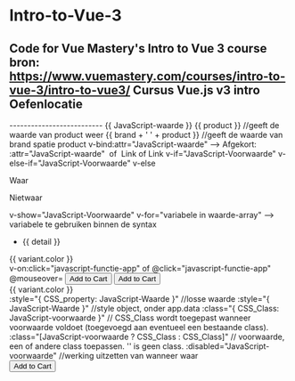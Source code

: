 # Intro-to-Vue-3
Code for Vue Mastery's Intro to Vue 3 course
bron: https://www.vuemastery.com/courses/intro-to-vue-3/intro-to-vue3/
Cursus Vue.js v3 intro
Oefenlocatie
--------------------------
<!-- Import Vue.js -->
<script src="https://unpkg.com/vue@3"></script>
<!-- Locatie App -->
<div id="app">
    <!-- Verder opmaak, posities -->
</div>
<!-- Import App -->
<script>
    const app = Vue.createApp({
        // Variabelen, Variabele array's
        data() {
            return {
                cart:0,
                product: 'Socks',
                details: ['50% cotton', '30% wool', '20% polyester'],
                variants: [
                    { id: 2234, color: 'green', image: './assets/images/socks_green.jpg' },
                    { id: 2235, color: 'blue', image: './assets/images/socks_blue.jpg' },
                    ],
                styles: {
                    color: 'red',
                    fontSize: '14px'
                }
            }
        },
        // Functies
        methods: {
            addToCart() {
                this.cart += 1
            },
        }
    })
</script>
<!-- Mount App -->
<script>
    // positie waar app werkt.
    const mountedApp = app.mount('#app')
</script>
--------------------------
<!-- Verder opmaak, posities -->
    <!-- Waarde ophalen en weergeven -->
    {{ JavaScript-waarde }}
    <!--    
        bijv.: variabele -> waarde wordt weergegeven op positie
        Maar je kan ook bewerkingen doen waar dan de uitkomst van wordt weergegeven 
    -->
    <!-- voorbeeld -->
        {{ product }} //geeft de waarde van product weer
        {{ brand + ' ' + product }} //geeft de waarde van brand spatie product
    <!-- Attribute Binding -->
    v-bind:attr="JavaScript-waarde"  --> Afgekort: :attr="JavaScript-waarde"
    <!-- voorbeeld: -->
        <!-- src attribute, verbinden met  variabele "image" data -->
        <img v-bind:src="image"></img> of <img :src="image"></img> 
        <!-- href attribute, verbinden met  variabele "url" data -->
        <a v-bind:href="url">Link</a> of <a :href="url">Link</a> 
    <!-- Conditional Rendering -->
    <!-- Wel/Niet Renderen -->
        v-if="JavaScript-Voorwaarde"
        v-else-if="JavaScript-Voorwaarde"
        v-else
        <!-- voorbeeld: [Alleen wat waar is wordt uitgevoerd]-->
            <!-- object weergeven(toepssen), afhankelijk voorwaarde met  variabele "voorwaarde" data -->
            <p v-if="variabele > 10">Waar</p>
            <p v-else>Nietwaar</p>
    <!-- Weergeven/Verbergen -->
    v-show="JavaScript-Voorwaarde"
    <!-- voorbeeld: [Waat waar is wordt uitgevoerd, niet waar krijgt de style "style=display: none;"] mee zodat het niet weergegeven wordt, maar wel in de uitvoer staat-->
    <!-- Lijst maken (loop) --> 
    v-for="variabele in waarde-array" --> variabele te gebruiken binnen de syntax
    <!-- voorbeeld: -->
        <!-- syntax wordt ..x toegepast voor elke loop in v-for -->
        <ul>
            <li v-for="detail in details">{{ detail }}</li>
        </ul>
        <!-- gelijk principe, maar bind gelijk de v-bind:key aan de variant.id ; voor later makelijk hergebuik-->
        <div v-for="variant in variants" :key="variant.id">{{ variant.color }}</div>
    <!-- Event Handling -->
    v-on:click="javascript-functie-app"  of @click="javascript-functie-app" 
    @mouseover=
    <!-- -> javascript-functie-app toevoegen "methods" aan de app data welke uitgevoerd moet worden. -->
    <!-- voorbeeld: -->
        <button class="button" v-on:click="addToCart">Add to Cart</button>
        <button class="button" @click="addToCart">Add to Cart</button>
        <div v-for="variant in variants" :key="variant.id" @mouseover="updateImage(variant.image)">{{ variant.color }}</div>
    <!-- Class & Style Binding -->
    :style="{ CSS_property: JavaScript-Waarde }" //losse waarde
    :style="{ JavaScript-Waarde }"  //style object, onder app.data
    :class="{ CSS_Class: JavaScript-voorwaarde }" // CSS_Class wordt 
    toegepast wanneer voorwaarde voldoet (toegevoegd aan eventueel een bestaande class).
    :class="[JavaScript-voorwaarde ? CSS_Class : CSS_Class]" // voorwaarde, een of andere class toepassen. '' is geen class.
    :disabled="JavaScript-voorwaarde" //werking uitzetten van wanneer waar
    <!-- voorbeeld: 
        Let op: Bij gebruik CSS naam gebruik of: (Camel vs Kebab)
            backgroundColor
            'background-color'    
    -->
        <div 
            v-for="variant in variants" :key="variant.id"   @mouseover="updateImage(variant.image)" 
            class="color-circle" 
            :style="{ backgroundColor: variant.color }">
        </div>
        <button 
            class="button" 
            :class="{ disabledButton: !inStock }" 
            :disabled="!inStock" 
            @click="addToCart">
            Add to Cart
        </button>
        <div :class="[isActive ? activeClass : '']"></div>



